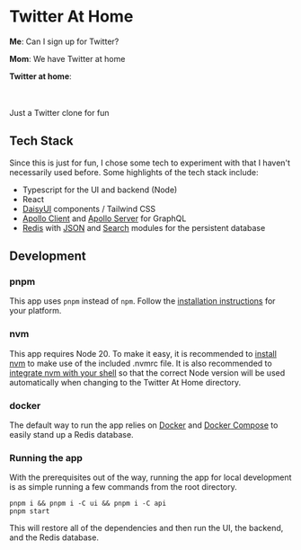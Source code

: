 # Twitter At Home
**Me**: Can I sign up for Twitter?

**Mom**: We have Twitter at home

**Twitter at home**:
<br/><br/><br/>

Just a Twitter clone for fun

## Tech Stack

Since this is just for fun, I chose some tech to experiment with that I haven't necessarily used before. Some highlights of the tech stack include:

* Typescript for the UI and backend (Node)
* React
* [DaisyUI](https://daisyui.com/) components / Tailwind CSS
* [Apollo Client](https://www.apollographql.com/docs/react/) and [Apollo Server](https://www.apollographql.com/docs/apollo-server/) for GraphQL
* [Redis](https://redis.io/) with [JSON](https://redis.io/docs/data-types/json/) and [Search](https://redis.io/docs/interact/search-and-query/) modules for the persistent database

## Development

### pnpm

This app uses `pnpm` instead of `npm`. Follow the [installation instructions](https://pnpm.io/installation) for your platform.

### nvm

This app requires Node 20. To make it easy, it is recommended to [install nvm](https://github.com/nvm-sh/nvm#installing-and-updating) to make use of the included .nvmrc file. It is also recommended to [integrate nvm with your shell](https://github.com/nvm-sh/nvm#deeper-shell-integration) so that the correct Node version will be used automatically when changing to the Twitter At Home directory.

### docker

The default way to run the app relies on [Docker](https://www.docker.com/get-started/) and [Docker Compose](https://docs.docker.com/compose/) to easily stand up a Redis database.

### Running the app

With the prerequisites out of the way, running the app for local development is as simple running a few commands from the root directory.

```
pnpm i && pnpm i -C ui && pnpm i -C api
pnpm start
```

This will restore all of the dependencies and then run the UI, the backend, and the Redis database.
